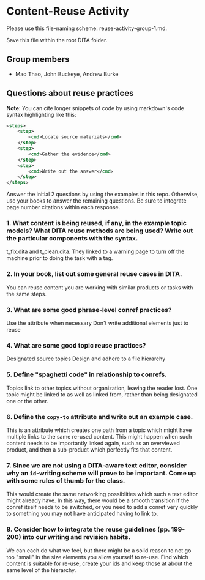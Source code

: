 # Content-Reuse Activity

Please use this file-naming scheme: reuse-activity-group-1.md.

Save this file within the root DITA folder.

## Group members

- Mao Thao, John Buckeye, Andrew Burke

## Questions about reuse practices

**Note**: You can cite longer snippets of code by using markdown's code syntax highlighting like this:

```xml
<steps>
	<step>
		<cmd>Locate source materials</cmd>
	</step>
	<step>
		<cmd>Gather the evidence</cmd>
	</step>
	<step>
		<cmd>Write out the answer</cmd>
	</step>
</steps>
```

Answer the initial 2 questions by using the examples in this repo. Otherwise, use your books to answer the remaining questions. Be sure to integrate page number citations within each response.

### 1. What content is being reused, if any, in the example topic models?  What DITA reuse methods are being used? Write out the particular components with the syntax.
t_fix.dita and t_clean.dita. They linked to a warning page to turn off the machine prior to doing the task with a <conref> tag.

### 2. In your book, list out some general reuse cases in DITA.
You can reuse content you are working with similar products or tasks with the same steps.

### 3. What are some good **phrase-level** conref practices?
Use the <copy-to> attribute when necessary
Don't write additional elements just to reuse

### 4. What are some good **topic reuse** practices?
Designated source topics
Design and adhere to a file hierarchy

### 5. Define "spaghetti code" in relationship to conrefs.
Topics link to other topics without organization, leaving the reader lost. One topic might be linked to as well as linked from, rather than being designated one or the other.

### 6. Define the <code>copy-to</code> attribute and write out an example case.
This is an attribute which creates one path from a topic which might have multiple links to the same re-used content. This might happen when such content needs to be importantly linked again, such as an overviewed product, and then a sub-product which perfectly fits that content.

### 7. Since we are not using a DITA-aware text editor, consider why an <code>id</code>-writing scheme will prove to be important. Come up with some rules of thumb for the class.
This would create the same networking possiblities which such a text editor might already have. In this way, there would be a smooth transition if the conref itself needs to be switched, or you need to add a conref very quickly to something you may not have anticipated having to link to.

### 8. Consider how to integrate the reuse guidelines (pp. 199-200) into our writing and revision habits.
We can each do what we feel, but there might be a solid reason to not go too "small" in the size elements you allow yourself to re-use. Find which content is suitable for re-use, create your ids and keep those at about the same level of the hierarchy.
